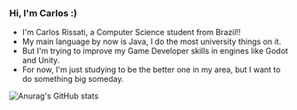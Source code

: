 ### Hi, I'm Carlos :)
  - I'm Carlos Rissati, a Computer Science student from Brazil!!
  - My main language by now is Java, I do the most university things on it.
  - But I'm trying to improve my Game Developer skills in engines like Godot and Unity.
  - For now, I'm just studying to be the better one in my area, but I want to do something big someday.

![Anurag's GitHub stats](https://github-readme-stats.vercel.app/api?username=CarlosRissati&show_icons=true&theme=synthwave)
